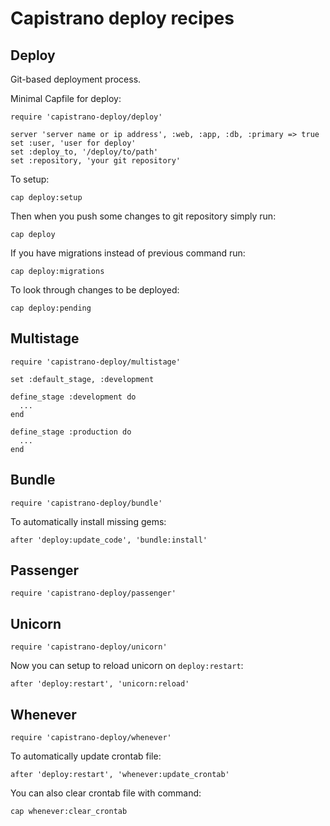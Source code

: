 Capistrano deploy recipes
==================

Deploy
------

Git-based deployment process.

Minimal Capfile for deploy:

    require 'capistrano-deploy/deploy'

    server 'server name or ip address', :web, :app, :db, :primary => true
    set :user, 'user for deploy'
    set :deploy_to, '/deploy/to/path'
    set :repository, 'your git repository'

To setup:

    cap deploy:setup

Then when you push some changes to git repository simply run:

    cap deploy

If you have migrations instead of previous command run:

    cap deploy:migrations

To look through changes to be deployed:

    cap deploy:pending

Multistage
----------

    require 'capistrano-deploy/multistage'

    set :default_stage, :development

    define_stage :development do
      ...
    end

    define_stage :production do
      ...
    end

Bundle
------

    require 'capistrano-deploy/bundle'

To automatically install missing gems:

    after 'deploy:update_code', 'bundle:install'

Passenger
---------

    require 'capistrano-deploy/passenger'

Unicorn
-------

    require 'capistrano-deploy/unicorn'

Now you can setup to reload unicorn on `deploy:restart`:

    after 'deploy:restart', 'unicorn:reload'

Whenever
--------

    require 'capistrano-deploy/whenever'

To automatically update crontab file:

    after 'deploy:restart', 'whenever:update_crontab'

You can also clear crontab file with command:

    cap whenever:clear_crontab
